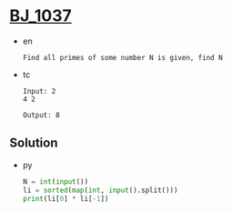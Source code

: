 # [BJ_1037](https://acmicpc.net/problem/1037)

* en

  ```en
  Find all primes of some number N is given, find N

  ```

* tc

  ```tc
  Input: 2
  4 2

  Output: 8
  ```

## Solution

* py

  ```py
  N = int(input())
  li = sorted(map(int, input().split()))
  print(li[0] * li[-1])
  ```
